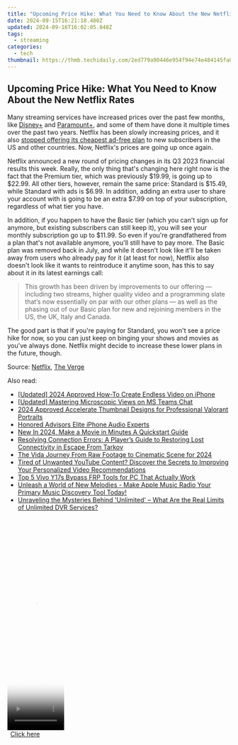 ```yaml
---
title: "Upcoming Price Hike: What You Need to Know About the New Netflix Rates"
date: 2024-09-15T16:21:18.480Z
updated: 2024-09-16T16:02:05.848Z
tags:
  - streaming
categories:
  - tech
thumbnail: https://thmb.techidaily.com/2ed779a90446e954f94e74e484145fa08b9476978f937cb6e50b9af175371190.jpg
---
```


## Upcoming Price Hike: What You Need to Know About the New Netflix Rates

Many streaming services have increased prices over the past few months, like [Disney+](https://instagram-clips.techidaily.com/new-2024-approved-strategizing-your-approach-highlight-and-story-downloads/) and [Paramount+](https://ios-unlock.techidaily.com/8-safe-and-effective-methods-to-unlock-your-apple-iphone-14-pro-without-a-passcode-by-drfone-ios/), and some of them have done it multiple times over the past two years. Netflix has been slowly increasing prices, and it also [stopped offering its cheapest ad-free plan](https://article-tips.techidaily.com/building-bonds-youtube-and-brands-in-unity/) to new subscribers in the US and other countries. Now, Netflix's prices are going up once again.

 Netflix announced a new round of pricing changes in its Q3 2023 financial results this week. Really, the only thing that's changing here right now is the fact that the Premium tier, which was previously $19.99, is going up to $22.99\. All other tiers, however, remain the same price: Standard is $15.49, while Standard with ads is $6.99\. In addition, adding an extra user to share your account with is going to be an extra $7.99 on top of your subscription, regardless of what tier you have.

 In addition, if you happen to have the Basic tier (which you can't sign up for anymore, but existing subscribers can still keep it), you will see your monthly subscription go up to $11.99\. So even if you're grandfathered from a plan that's not available anymore, you'll still have to pay more. The Basic plan was removed back in July, and while it doesn't look like it'll be taken away from users who already pay for it (at least for now), Netflix also doesn't look like it wants to reintroduce it anytime soon, has this to say about it in its latest earnings call:

> This growth has been driven by improvements to our offering — including two streams, higher quality video and a programming slate that’s now essentially on par with our other plans — as well as the phasing out of our Basic plan for new and rejoining members in the US, the UK, Italy and Canada.

 The good part is that if you're paying for Standard, you won't see a price hike for now, so you can just keep on binging your shows and movies as you've always done. Netflix might decide to increase these lower plans in the future, though.

 Source: [Netflix](https://s22.q4cdn.com/959853165/files/doc%5Ffinancials/2023/q3/FINAL-Q3-23-Shareholder-Letter.pdf), [The Verge](https://www.theverge.com/2023/10/18/23922319/netflix-q3-earnings-2023-price-hike-increase-basic-premium)

<ins class="adsbygoogle"
     style="display:block"
     data-ad-format="autorelaxed"
     data-ad-client="ca-pub-7571918770474297"
     data-ad-slot="1223367746"></ins>

<ins class="adsbygoogle"
     style="display:block"
     data-ad-client="ca-pub-7571918770474297"
     data-ad-slot="8358498916"
     data-ad-format="auto"
     data-full-width-responsive="true"></ins>

<span class="atpl-alsoreadstyle">Also read:</span>
<div><ul>
<li><a href="https://eaxpv-info.techidaily.com/updated-2024-approved-how-to-create-endless-video-on-iphone/"><u>[Updated] 2024 Approved How-To Create Endless Video on iPhone</u></a></li>
<li><a href="https://extra-skills.techidaily.com/updated-mastering-microscopic-views-on-ms-teams-chat/"><u>[Updated] Mastering Microscopic Views on MS Teams Chat</u></a></li>
<li><a href="https://youtube-video-recordings.techidaily.com/2024-approved-accelerate-thumbnail-designs-for-professional-valorant-portraits/"><u>2024 Approved Accelerate Thumbnail Designs for Professional Valorant Portraits</u></a></li>
<li><a href="https://extra-lessons.techidaily.com/honored-advisors-elite-iphone-audio-experts/"><u>Honored Advisors Elite iPhone Audio Experts</u></a></li>
<li><a href="https://ai-driven-video-production.techidaily.com/new-in-2024-make-a-movie-in-minutes-a-quickstart-guide/"><u>New In 2024, Make a Movie in Minutes A Quickstart Guide</u></a></li>
<li><a href="https://win-answers.techidaily.com/resolving-connection-errors-a-players-guide-to-restoring-lost-connectivity-in-escape-from-tarkov/"><u>Resolving Connection Errors: A Player’s Guide to Restoring Lost Connectivity in Escape From Tarkov</u></a></li>
<li><a href="https://some-skills.techidaily.com/the-vida-journey-from-raw-footage-to-cinematic-scene-for-2024/"><u>The Vida Journey From Raw Footage to Cinematic Scene for 2024</u></a></li>
<li><a href="https://media-tips.techidaily.com/tired-of-unwanted-youtube-content-discover-the-secrets-to-improving-your-personalized-video-recommendations/"><u>Tired of Unwanted YouTube Content? Discover the Secrets to Improving Your Personalized Video Recommendations</u></a></li>
<li><a href="https://bypass-frp.techidaily.com/top-5-vivo-y17s-bypass-frp-tools-for-pc-that-actually-work-by-drfone-android/"><u>Top 5 Vivo Y17s Bypass FRP Tools for PC That Actually Work</u></a></li>
<li><a href="https://media-tips.techidaily.com/unleash-a-world-of-new-melodies-make-apple-music-radio-your-primary-music-discovery-tool-today/"><u>Unleash a World of New Melodies - Make Apple Music Radio Your Primary Music Discovery Tool Today!</u></a></li>
<li><a href="https://media-tips.techidaily.com/unraveling-the-mysteries-behind-unlimited-what-are-the-real-limits-of-unlimited-dvr-services/"><u>Unraveling the Mysteries Behind 'Unlimited' – What Are the Real Limits of Unlimited DVR Services?</u></a></li>
</ul></div>

<!-- affiliate ads begin -->
<span id="1975636">
					<video width="128" height="480" style="cursor:pointer"
           poster="//a.impactradius-go.com/display-clicktoplayimage/1975636.png"
           onclick="if(!this.playClicked){this.play();this.setAttribute('controls',true);this.playClicked=true;}">
	   <source src="//a.impactradius-go.com/display-ad/22993-1975636">
	   <img src="//a.impactradius-go.com/display-clicktoplayimage/1975636.png" style="border: none; height: 100%; width: 100%; object-fit: contain">
	</video>
	<div style="width:80px;text-align:center"><a href="javascript:window.open(decodeURIComponent('https%3A%2F%2Fhomestyler.sjv.io%2Fc%2F5597632%2F1975636%2F22993'), '_blank');void(0);">Click here</a></div>
</span>
<img height="0" width="0" src="https://imp.pxf.io/i/5597632/1975636/22993" style="position:absolute;visibility:hidden;" border="0" />
<!-- affiliate ads end -->

